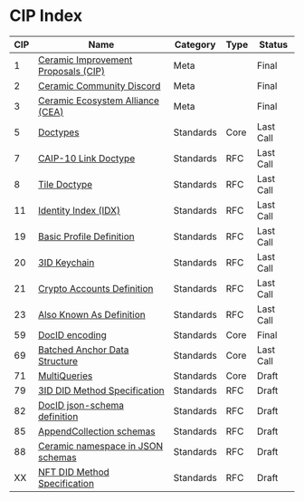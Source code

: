 # CIP Index

| CIP  | Name                                                         | Category  | Type | Status    |
| ---- | ------------------------------------------------------------ | --------- | ---- | --------- |
| 1    | [Ceramic Improvement Proposals (CIP)](./CIPs/CIP-1/CIP-1.md) | Meta      |      | Final     |
| 2    | [Ceramic Community Discord](./CIPs/CIP-2/CIP-2.md)           | Meta      |      | Final     |
| 3    | [Ceramic Ecosystem Alliance (CEA)](./CIPs/CIP-3/CIP-3.md)    | Meta      |      | Final     |
| 5    | [Doctypes](./CIPs/CIP-5/CIP-5.md)                            | Standards | Core | Last Call |
| 7    | [CAIP-10 Link Doctype](./CIPs/CIP-7/CIP-7.md)                | Standards | RFC  | Last Call |
| 8    | [Tile Doctype](./CIPs/CIP-8/CIP-8.md)                        | Standards | RFC  | Last Call |
| 11   | [Identity Index (IDX)](./CIPs/CIP-11/CIP-11.md)              | Standards | RFC  | Last Call |
| 19   | [Basic Profile Definition](./CIPs/CIP-19/CIP-19.md)          | Standards | RFC  | Last Call |
| 20   | [3ID Keychain](./CIPs/CIP-20/CIP-20.md)                      | Standards | RFC  | Last Call |
| 21   | [Crypto Accounts Definition](./CIPs/CIP-21/CIP-21.md)        | Standards | RFC  | Last Call |
| 23   | [Also Known As Definition](./CIPs/CIP-23/CIP-23.md)          | Standards | RFC  | Last Call |
| 59   | [DocID encoding](./CIPs/CIP-59/CIP-59.md)                    | Standards | Core | Final     |
| 69   | [Batched Anchor Data Structure](./CIPs/CIP-69/CIP-69.md)     | Standards | Core | Last Call |
| 71   | [MultiQueries](./CIPs/CIP-71/CIP-71.md)                      | Standards | Core | Draft     |
| 79   | [3ID DID Method Specification](./CIPs/CIP-79/CIP-79.md)      | Standards | RFC  | Draft     |
| 82   | [DocID json-schema definition](./CIPs/CIP-82/CIP-82.md)      | Standards | RFC  | Draft     |
| 85   | [AppendCollection schemas](./CIPs/CIP-85/CIP-85.md)          | Standards | RFC  | Draft     |
| 88   | [Ceramic namespace in JSON schemas](./CIPs/CIP-88/CIP-88.md) | Standards | RFC  | Draft     |
| XX   | [NFT DID Method Specification](./CIPs/CIP-XX/CIP-XX.md)      | Standards | RFC  | Draft     |

